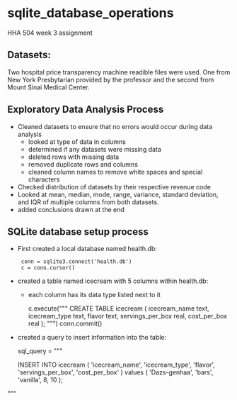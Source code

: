 # sqlite_database_operations
HHA 504 week 3 assignment 

## Datasets: 

Two hospital price transparency machine readible files were used. One from New York Presbytarian provided by the professor and the second from Mount Sinai Medical Center. 

## Exploratory Data Analysis Process

+ Cleaned datasets to ensure that no errors would occur during data analysis
  + looked at type of data in columns
  + determined if any datasets were missing data
  + deleted rows with missing data
  + removed duplicate rows and columns
  + cleaned column names to remove white spaces and special characters
+ Checked distribution of datasets by their respective revenue code
+ Looked at mean, median, mode, range, variance, standard deviation, and IQR of multiple columns from both datasets.
+ added conclusions drawn at the end

## SQLite database setup process

+ First created a local database named health.db:

       conn = sqlite3.connect('health.db')
       c = conn.cursor()

+ created a table named icecream with 5 columns within health.db:
  + each column has its data type listed next to it
  
       c.execute("""
            CREATE TABLE icecream
              (
                icecream_name text,
                icecream_type text,
                flavor text,
                servings_per_box real, 
                cost_per_box real
              );
        """)
      conn.commit()

+ created a query to insert information into the table:
  
     sql_query = """

     INSERT INTO icecream (
       'icecream_name',
       'icecream_type',
       'flavor',
       'servings_per_box',
       'cost_per_box'
       )
       values (
         'Dazs-genhaa',
         'bars',
         'vanilla',
         8,
         10
       );


"""



